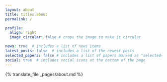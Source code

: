 ```yaml
---
layout: about
title: titles.about
permalink: /

profile:
  align: right
  image_circular: false # crops the image to make it circular

news: true  # includes a list of news items
latest_posts: false  # includes a list of the newest posts
selected_papers: false # includes a list of papers marked as "selected={true}"
social: true  # includes social icons at the bottom of the page
---
```


{% translate_file _pages/about.md %}

